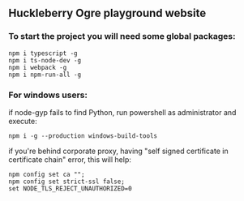 ## Huckleberry Ogre playground website
### To start the project you will need some global packages:
```
npm i typescript -g
npm i ts-node-dev -g
npm i webpack -g
npm i npm-run-all -g
```   

### For windows users:
if node-gyp fails to find Python, run powershell as administrator and execute:
```
npm i -g --production windows-build-tools
```
if you're behind corporate proxy, having "self signed certificate in certificate chain" error, this will help:
```
npm config set ca "";
npm config set strict-ssl false;
set NODE_TLS_REJECT_UNAUTHORIZED=0
```